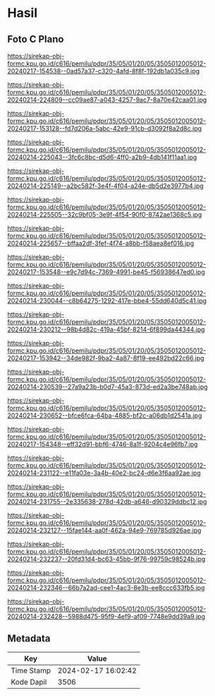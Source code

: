 # Hasil

## Foto C Plano

https://sirekap-obj-formc.kpu.go.id/c616/pemilu/pdpr/35/05/01/20/05/3505012005012-20240217-154538--0ad57a37-c320-4afd-8f8f-192db1a035c9.jpg

https://sirekap-obj-formc.kpu.go.id/c616/pemilu/pdpr/35/05/01/20/05/3505012005012-20240214-224809--cc09ae87-a043-4257-9ac7-8a70e42caa01.jpg

https://sirekap-obj-formc.kpu.go.id/c616/pemilu/pdpr/35/05/01/20/05/3505012005012-20240217-153128--fd7d206a-5abc-42e9-91cb-d3092f8a2d8c.jpg

https://sirekap-obj-formc.kpu.go.id/c616/pemilu/pdpr/35/05/01/20/05/3505012005012-20240214-225043--3fc6c8bc-d5d6-4ff0-a2b9-4db141f11aa1.jpg

https://sirekap-obj-formc.kpu.go.id/c616/pemilu/pdpr/35/05/01/20/05/3505012005012-20240214-225149--a2bc582f-3e4f-4f04-a24e-db5d2e3977b4.jpg

https://sirekap-obj-formc.kpu.go.id/c616/pemilu/pdpr/35/05/01/20/05/3505012005012-20240214-225505--32c9bf05-3e9f-4f54-90f0-8742ae1368c5.jpg

https://sirekap-obj-formc.kpu.go.id/c616/pemilu/pdpr/35/05/01/20/05/3505012005012-20240214-225657--bffaa2df-3fef-4f74-a8bb-f58aea8ef016.jpg

https://sirekap-obj-formc.kpu.go.id/c616/pemilu/pdpr/35/05/01/20/05/3505012005012-20240217-153548--e9c7d94c-7369-4991-be45-f56938647ed0.jpg

https://sirekap-obj-formc.kpu.go.id/c616/pemilu/pdpr/35/05/01/20/05/3505012005012-20240214-230044--c8b64275-1292-417e-bbe4-55dd640d5c41.jpg

https://sirekap-obj-formc.kpu.go.id/c616/pemilu/pdpr/35/05/01/20/05/3505012005012-20240214-230212--98b4d82c-419a-45bf-8214-6f899da44344.jpg

https://sirekap-obj-formc.kpu.go.id/c616/pemilu/pdpr/35/05/01/20/05/3505012005012-20240217-153942--34de982f-9ba2-4a87-8f19-ee492bd22c66.jpg

https://sirekap-obj-formc.kpu.go.id/c616/pemilu/pdpr/35/05/01/20/05/3505012005012-20240214-230539--27a9a23b-b0d7-45a3-873d-ed2a3be748ab.jpg

https://sirekap-obj-formc.kpu.go.id/c616/pemilu/pdpr/35/05/01/20/05/3505012005012-20240214-230652--bfce6fca-64ba-4885-bf2c-a06db1d2541a.jpg

https://sirekap-obj-formc.kpu.go.id/c616/pemilu/pdpr/35/05/01/20/05/3505012005012-20240217-154348--eff32d91-bbf6-4746-8a1f-9204c4e96fb7.jpg

https://sirekap-obj-formc.kpu.go.id/c616/pemilu/pdpr/35/05/01/20/05/3505012005012-20240214-231122--e11fa03e-3a4b-40e2-bc24-d6e3f6aa92ae.jpg

https://sirekap-obj-formc.kpu.go.id/c616/pemilu/pdpr/35/05/01/20/05/3505012005012-20240214-231755--2e335638-278d-42db-a646-d90329ddbc12.jpg

https://sirekap-obj-formc.kpu.go.id/c616/pemilu/pdpr/35/05/01/20/05/3505012005012-20240214-232127--15fae144-aa0f-462a-94e9-769785d926ae.jpg

https://sirekap-obj-formc.kpu.go.id/c616/pemilu/pdpr/35/05/01/20/05/3505012005012-20240214-232237--20fd31d4-bc63-45bb-9f76-99759c98524b.jpg

https://sirekap-obj-formc.kpu.go.id/c616/pemilu/pdpr/35/05/01/20/05/3505012005012-20240214-232346--66b7a2ad-cee1-4ac3-8e3b-ee8ccc633fb5.jpg

https://sirekap-obj-formc.kpu.go.id/c616/pemilu/pdpr/35/05/01/20/05/3505012005012-20240214-232428--5988d475-95f9-4ef9-af09-7748e9dd39a9.jpg


## Metadata

| Key        | Value               |
| ---------- | ------------------- |
| Time Stamp | 2024-02-17 16:02:42 |
| Kode Dapil | 3506                |



